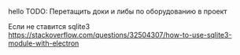 hello
TODO:
Перетащить доки и либы по оборудованию в проект


Если не ставится sqlite3
https://stackoverflow.com/questions/32504307/how-to-use-sqlite3-module-with-electron
